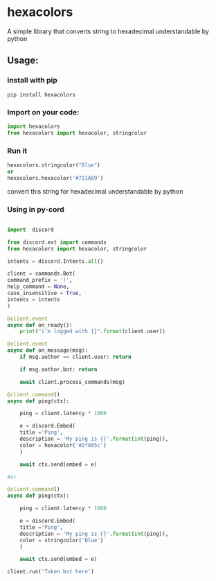 # hexacolors

A simple library that converts string to hexadecimal understandable by python

## Usage:
### install with pip

```shell
pip install hexacolors
```

### Import on your code:

```python
import hexacolors
from hexacolors import hexacolor, stringcolor
```
### Run it
```python
hexacolors.stringcolor("Blue")
or
hexacolors.hexacolor('#711A89')
```

convert this string for hexadecimal understandable by python

### Using in py-cord

```python

import  discord

from discord.ext import commands
from hexacolors import hexacolor, stringcolor

intents = discord.Intents.all()

client = commands.Bot(
command_prefix = '!',
help_command = None,
case_insensitive = True,
intents = intents
)

@client.event
async def on_ready():
    print("i'm logged with {}".format(client.user))

@client.event
async def on_message(msg):
    if msg.author == client.user: return

    if msg.author.bot: return

    await client.process_commands(msg)

@client.command()
async def ping(ctx):

    ping = client.latency * 1000

    e = discord.Embed(
    title ='Ping',
    description = 'My ping is {}'.format(int(ping)),
    color = hexacolor('#2f005c')
    )

    await ctx.send(embed = e)

#or

@client.command()
async def ping(ctx):

    ping = client.latency * 1000

    e = discord.Embed(
    title ='Ping',
    description = 'My ping is {}'.format(int(ping)),
    color = stringcolor('Blue')
    )

    await ctx.send(embed = e)

client.run('Token bot here')

```